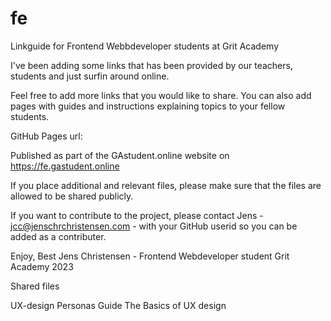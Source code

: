 # fe

Linkguide for Frontend Webbdeveloper students at Grit Academy

I've been adding some links that has been provided by our teachers, students and just surfin around online.

Feel free to add more links that you would like to share. You can also add pages with guides and instructions explaining topics to your fellow students.

GitHub Pages url:

Published as part of the GAstudent.online website on https://fe.gastudent.online

If you place additional and relevant files, please make sure that the files are allowed to be shared publicly.

If you want to contribute to the project, please contact Jens - jcc@jenschrchristensen.com - with your GitHub userid so you
can be added as a contributer.

Enjoy, Best Jens Christensen - Frontend Webdeveloper student Grit Academy 2023

Shared files

UX-design
Personas Guide
The Basics of UX design
